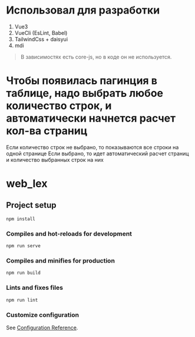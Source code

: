 # Использовал для разработки
1. Vue3
2. VueCli (EsLint, Babel)
3. TailwindCss + daisyui
4. mdi
> В зависимостях есть core-js, но в коде он не используется.

# Чтобы появилась пагинция в таблице, надо выбрать любое количество строк, и автоматически начнется расчет кол-ва страниц 
Если количество строк не выбрано, то показываются все строки на одной странице
Если выбрано, то идет автоматический расчет страниц и количество выбранных строк на них

# web_lex

## Project setup
```
npm install
```

### Compiles and hot-reloads for development
```
npm run serve
```

### Compiles and minifies for production
```
npm run build
```

### Lints and fixes files
```
npm run lint
```

### Customize configuration
See [Configuration Reference](https://cli.vuejs.org/config/).
